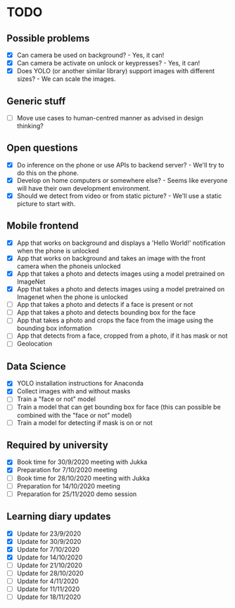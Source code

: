 # TODO

## Possible problems
- [x] Can camera be used on background? - Yes, it can!
- [x] Can camera be activate on unlock or keypresses? - Yes, it can!
- [x] Does YOLO (or another similar library) support images with different sizes? - We can scale the images.

## Generic stuff
- [ ] Move use cases to human-centred manner as advised in design thinking?

## Open questions
- [x] Do inference on the phone or use APIs to backend server? - We'll try to do this on the phone.
- [x] Develop on home computers or somewhere else? - Seems like everyone will have their own development environment.
- [x] Should we detect from video or from static picture? - We'll use a static picture to start with.

## Mobile frontend
- [x] App that works on background and displays a 'Hello World!' notification when the phone is unlocked
- [x] App that works on background and takes an image with the front camera when the phoneis unlocked
- [x] App that takes a photo and detects images using a model pretrained on ImageNet
- [x] App that takes a photo and detects images using a model pretrained on Imagenet when the phone is unlocked 
- [ ] App that takes a photo and detects if a face is present or not
- [ ] App that takes a photo and detects bounding box for the face
- [ ] App that takes a photo and crops the face from the image using the bounding box information
- [ ] App that detects from a face, cropped from a photo, if it has mask or not
- [ ] Geolocation

## Data Science
- [x] YOLO installation instructions for Anaconda
- [x] Collect images with and without masks
- [ ] Train a "face or not" model
- [ ] Train a model that can get bounding box for face (this can possible be combined with the "face or not" model)
- [ ] Train a model for detecting if mask is on or not

## Required by university
- [x] Book time for 30/9/2020 meeting with Jukka
- [x] Preparation for 7/10/2020 meeting
- [ ] Book time for 28/10/2020 meeting with Jukka
- [ ] Preparation for 14/10/2020 meeting
- [ ] Preparation for 25/11/2020 demo session

## Learning diary updates
- [x] Update for 23/9/2020
- [x] Update for 30/9/2020
- [x] Update for 7/10/2020
- [x] Update for 14/10/2020
- [ ] Update for 21/10/2020
- [ ] Update for 28/10/2020
- [ ] Update for 4/11/2020
- [ ] Update for 11/11/2020
- [ ] Update for 18/11/2020
